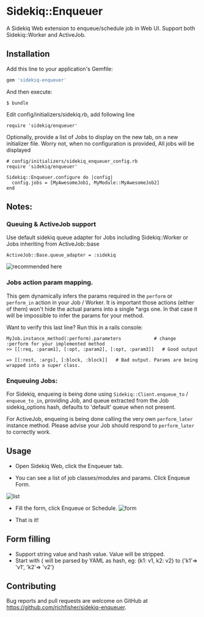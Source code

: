 # Sidekiq::Enqueuer

A Sidekiq Web extension to enqueue/schedule job in Web UI. Support both Sidekiq::Worker and ActiveJob.

## Installation

Add this line to your application's Gemfile:

```ruby
gem 'sidekiq-enqueuer'
```

And then execute:

    $ bundle


Edit config/initializers/sidekiq.rb, add following line

```
require 'sidekiq/enqueuer'
```

Optionally, provide a list of Jobs to display on the new tab, on a new initializer file.
Worry not, when no configuration is provided, All jobs will be displayed

```
# config/initializers/sidekiq_enqueuer_config.rb
require 'sidekiq/enqueuer'

Sidekiq::Enqueuer.configure do |config|
  config.jobs = [MyAwesomeJob1, MyModule::MyAwesomeJob2]
end

```


## Notes:

### Queuing & ActiveJob support
Use default sidekiq queue adapter for Jobs including Sidekiq::Worker or Jobs inheriting from ActiveJob::base

```
ActiveJob::Base.queue_adapter = :sidekiq
```
![recommended here](https://github.com/mperham/sidekiq/wiki/Active-Job#active-job-setup)


### Jobs action param mapping.
This gem dynamically infers the params required in the `perform` or `perform_in` action in your Job / Worker.
It is important those actions (either of them) won't hide the actual params into a single *args one.
In that case it will be impossible to infer the params for your method.

Want to verify this last line? Run this in a rails console:
```
MyJob.instance_method(:perform).parameters            # change :perform for your implemented method
>> [[:req, :param1], [:opt, :param2], [:opt, :param3]]   # Good output

=> [[:rest, :args], [:block, :block]]   # Bad output. Params are being wrapped into a super class.
```

### Enqueuing Jobs:

For Sidekiq, enqueing is being done using `Sidekiq::Client.enqueue_to` / `enqueue_to_in`, providing Job, and queue extracted from the Job sidekiq_options hash, defaults to 'default' queue when not present.

For ActiveJob, enqueing is being done calling the very own `perform_later` instance method. Please advise your Job should respond to `perform_later` to correctly work.

## Usage

* Open Sidekiq Web, click the Enqueuer tab.

* You can see a list of job classes/modules and params. Click Enqueue Form.

![list](https://cloud.githubusercontent.com/assets/830633/14494297/c9b01b10-01bc-11e6-8ef5-a4d29ff45fb3.png)

* Fill the form, click Enqueue or Schedule.
![form](https://cloud.githubusercontent.com/assets/830633/14494314/ddd9f8ae-01bc-11e6-86ce-0641a9c4d3e4.png)

* That is it!

## Form filling
* Support string value and hash value. Value will be stripped.
* Start with { will be parsed by YAML as hash, eg: {k1: v1, k2: v2} to {'k1'=> 'v1', 'k2'=> 'v2'}


## Contributing

Bug reports and pull requests are welcome on GitHub at https://github.com/richfisher/sidekiq-enqueuer.

